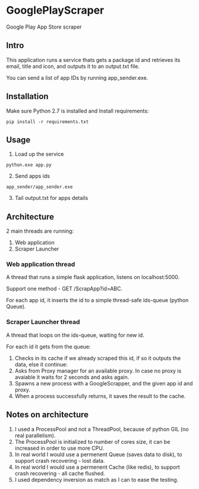 # GooglePlayScraper
Google Play App Store scraper 

## Intro
This application runs a service thats gets a package id and retrieves its email, title and icon, and outputs it to an output.txt file.

You can send a list of app IDs by running app_sender.exe.

## Installation
Make sure Python 2.7 is installed and Install requirements:
```
pip install -r requirements.txt
```

## Usage
1. Load up the service
```
python.exe app.py
```

2. Send apps ids
```
app_sender/app_sender.exe
```

3. Tail output.txt for apps details

## Architecture
2 main threads are running:
1. Web application 
2. Scraper Launcher

### Web application thread
A thread that runs a simple flask application, listens on localhost:5000.

Support one method - GET /ScrapApp?id=ABC.

For each app id, it inserts the id to a simple thread-safe ids-queue (python Queue).

### Scraper Launcher thread
A thread that loops on the ids-queue, waiting for new id.

For each id it gets from the queue:
1. Checks in its cache if we already scraped this id, if so it outputs the data, else it continue:
2. Asks from Proxy manager for an available proxy. In case no proxy is avaiable it waits for 2 seconds and asks again.
3. Spawns a new process with a GoogleScrapper, and the given app id and proxy.
4. When a process successfully returns, it saves the result to the cache.



## Notes on architecture
1. I used a ProcessPool and not a ThreadPool, because of python GIL (no real parallelism).
2. The ProcessPool is initialized to number of cores size, it can be increased in order to use more CPU. 
3. In real world I would use a permenent Queue (saves data to disk), to support crash recovering - lost data. 
4. In real world I would use a permenent Cache (like redis), to support crash recovering - all cache flushed.
5. I used dependency inversion as match as I can to ease the testing.






